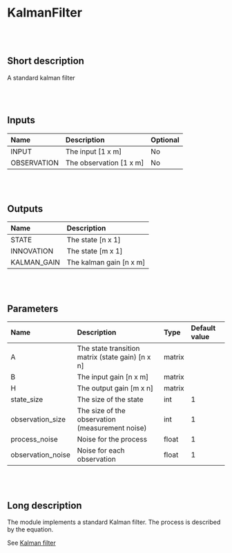 # KalmanFilter


<br><br>
## Short description

A standard kalman filter

<br><br>

## Inputs

|Name|Description|Optional|
|:----|:-----------|:-------|
|INPUT|The input [1 x m]|No|
|OBSERVATION|The observation [1 x m]|No|

<br><br>

## Outputs

|Name|Description|
|:----|:-----------|
|STATE|The state [n x 1]|
|INNOVATION|The state [m x 1]|
|KALMAN_GAIN|The kalman gain [n x m]|

<br><br>

## Parameters

|Name|Description|Type|Default value|
|:----|:-----------|:----|:-------------|
|A|The state transition matrix (state gain) [n x n]|matrix||
|B|The input gain [n x m]|matrix||
|H|The output gain [m x n]|matrix||
|state_size|The size of the state|int|1|
|observation_size|The size of the observation (measurement noise)|int|1|
|process_noise|Noise for the process|float|1|
|observation_noise|Noise for each observation|float|1|

<br><br>
## Long description
The module implements a standard Kalman filter. The process is described by the equation.

See [Kalman filter](https://en.wikipedia.org/wiki/Kalman_filter)
